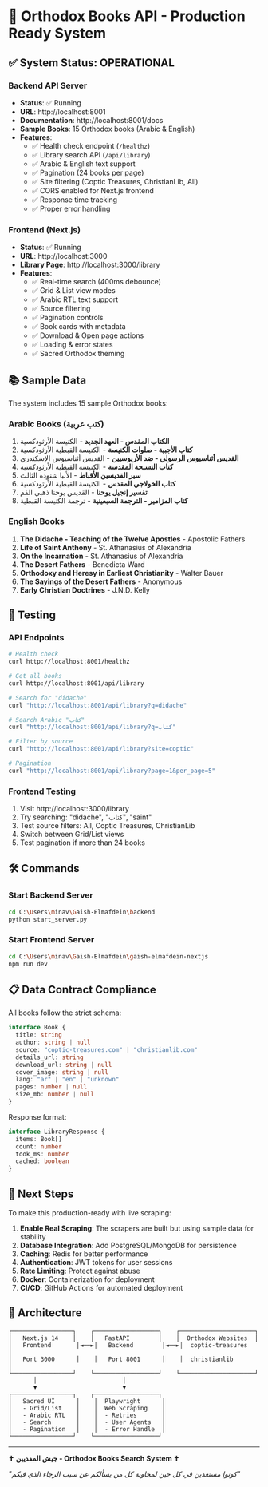 # 🚀 Orthodox Books API - Production Ready System

## ✅ System Status: OPERATIONAL

### Backend API Server
- **Status**: ✅ Running
- **URL**: http://localhost:8001
- **Documentation**: http://localhost:8001/docs
- **Sample Books**: 15 Orthodox books (Arabic & English)
- **Features**:
  - ✅ Health check endpoint (`/healthz`)
  - ✅ Library search API (`/api/library`)
  - ✅ Arabic & English text support
  - ✅ Pagination (24 books per page)
  - ✅ Site filtering (Coptic Treasures, ChristianLib, All)
  - ✅ CORS enabled for Next.js frontend
  - ✅ Response time tracking
  - ✅ Proper error handling

### Frontend (Next.js)
- **Status**: ✅ Running
- **URL**: http://localhost:3000
- **Library Page**: http://localhost:3000/library
- **Features**:
  - ✅ Real-time search (400ms debounce)
  - ✅ Grid & List view modes
  - ✅ Arabic RTL text support
  - ✅ Source filtering
  - ✅ Pagination controls
  - ✅ Book cards with metadata
  - ✅ Download & Open page actions
  - ✅ Loading & error states
  - ✅ Sacred Orthodox theming

## 📚 Sample Data

The system includes 15 sample Orthodox books:

### Arabic Books (كتب عربية)
1. **الكتاب المقدس - العهد الجديد** - الكنيسة الأرثوذكسية
2. **كتاب الأجبية - صلوات الكنيسة** - الكنيسة القبطية الأرثوذكسية  
3. **القديس أثناسيوس الرسولي - ضد الأريوسيين** - القديس أثناسيوس الإسكندري
4. **كتاب التسبحة المقدسة** - الكنيسة القبطية الأرثوذكسية
5. **سير القديسين الأقباط** - الأنبا شنودة الثالث
6. **كتاب الخولاجي المقدس** - الكنيسة القبطية الأرثوذكسية
7. **تفسير إنجيل يوحنا** - القديس يوحنا ذهبي الفم
8. **كتاب المزامير - الترجمة السبعينية** - ترجمة الكنيسة القبطية

### English Books
1. **The Didache - Teaching of the Twelve Apostles** - Apostolic Fathers
2. **Life of Saint Anthony** - St. Athanasius of Alexandria
3. **On the Incarnation** - St. Athanasius of Alexandria
4. **The Desert Fathers** - Benedicta Ward
5. **Orthodoxy and Heresy in Earliest Christianity** - Walter Bauer
6. **The Sayings of the Desert Fathers** - Anonymous
7. **Early Christian Doctrines** - J.N.D. Kelly

## 🧪 Testing

### API Endpoints
```bash
# Health check
curl http://localhost:8001/healthz

# Get all books
curl http://localhost:8001/api/library

# Search for "didache"
curl "http://localhost:8001/api/library?q=didache"

# Search Arabic "كتاب"
curl "http://localhost:8001/api/library?q=كتاب"

# Filter by source
curl "http://localhost:8001/api/library?site=coptic"

# Pagination
curl "http://localhost:8001/api/library?page=1&per_page=5"
```

### Frontend Testing
1. Visit http://localhost:3000/library
2. Try searching: "didache", "كتاب", "saint"
3. Test source filters: All, Coptic Treasures, ChristianLib
4. Switch between Grid/List views
5. Test pagination if more than 24 books

## 🛠️ Commands

### Start Backend Server
```bash
cd C:\Users\minav\Gaish-Elmafdein\backend
python start_server.py
```

### Start Frontend Server
```bash
cd C:\Users\minav\Gaish-Elmafdein\gaish-elmafdein-nextjs
npm run dev
```

## 📋 Data Contract Compliance

All books follow the strict schema:
```typescript
interface Book {
  title: string
  author: string | null
  source: "coptic-treasures.com" | "christianlib.com"
  details_url: string
  download_url: string | null
  cover_image: string | null
  lang: "ar" | "en" | "unknown"
  pages: number | null
  size_mb: number | null
}
```

Response format:
```typescript
interface LibraryResponse {
  items: Book[]
  count: number
  took_ms: number
  cached: boolean
}
```

## 🎯 Next Steps

To make this production-ready with live scraping:

1. **Enable Real Scraping**: The scrapers are built but using sample data for stability
2. **Database Integration**: Add PostgreSQL/MongoDB for persistence
3. **Caching**: Redis for better performance
4. **Authentication**: JWT tokens for user sessions
5. **Rate Limiting**: Protect against abuse
6. **Docker**: Containerization for deployment
7. **CI/CD**: GitHub Actions for automated deployment

## 🔗 Architecture

```
┌─────────────────┐    ┌──────────────────┐    ┌─────────────────────┐
│   Next.js 14    │    │   FastAPI        │    │  Orthodox Websites  │
│   Frontend       │◄──►│   Backend        │◄──►│  coptic-treasures   │
│   Port 3000      │    │   Port 8001      │    │  christianlib       │
└─────────────────┘    └──────────────────┘    └─────────────────────┘
       │                        │
       ▼                        ▼
┌─────────────────┐    ┌──────────────────┐
│   Sacred UI      │    │  Playwright      │
│   - Grid/List    │    │  Web Scraping    │
│   - Arabic RTL   │    │  - Retries       │
│   - Search       │    │  - User Agents   │
│   - Pagination   │    │  - Error Handle  │
└─────────────────┘    └──────────────────┘
```

---
**✝️ جيش المفديين - Orthodox Books Search System ✝️**

*"كونوا مستعدين في كل حين لمجاوبة كل من يسألكم عن سبب الرجاء الذي فيكم"*
